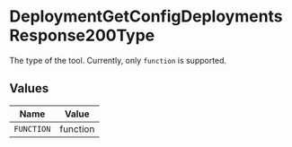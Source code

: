 # DeploymentGetConfigDeploymentsResponse200Type

The type of the tool. Currently, only `function` is supported.


## Values

| Name       | Value      |
| ---------- | ---------- |
| `FUNCTION` | function   |
